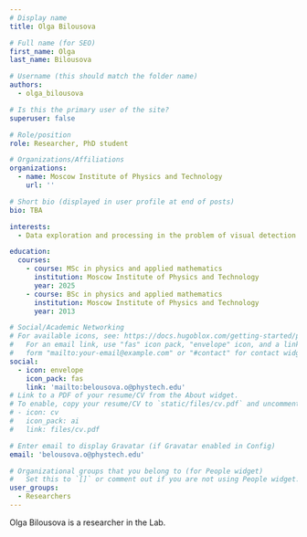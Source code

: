 ```yaml
---
# Display name
title: Olga Bilousova

# Full name (for SEO)
first_name: Olga
last_name: Bilousova

# Username (this should match the folder name)
authors:
  - olga_bilousova

# Is this the primary user of the site?
superuser: false

# Role/position
role: Researcher, PhD student

# Organizations/Affiliations
organizations:
  - name: Moscow Institute of Physics and Technology
    url: ''

# Short bio (displayed in user profile at end of posts)
bio: TBA

interests:
  - Data exploration and processing in the problem of visual detection of floating marine litter.

education:
  courses:
    - course: MSc in physics and applied mathematics
      institution: Moscow Institute of Physics and Technology
      year: 2025
    - course: BSc in physics and applied mathematics
      institution: Moscow Institute of Physics and Technology
      year: 2013

# Social/Academic Networking
# For available icons, see: https://docs.hugoblox.com/getting-started/page-builder/#icons
#   For an email link, use "fas" icon pack, "envelope" icon, and a link in the
#   form "mailto:your-email@example.com" or "#contact" for contact widget.
social:
  - icon: envelope
    icon_pack: fas
    link: 'mailto:belousova.o@phystech.edu'
# Link to a PDF of your resume/CV from the About widget.
# To enable, copy your resume/CV to `static/files/cv.pdf` and uncomment the lines below.
# - icon: cv
#   icon_pack: ai
#   link: files/cv.pdf

# Enter email to display Gravatar (if Gravatar enabled in Config)
email: 'belousova.o@phystech.edu'

# Organizational groups that you belong to (for People widget)
#   Set this to `[]` or comment out if you are not using People widget.
user_groups:
  - Researchers
---
```


Olga Bilousova is a researcher in the Lab.